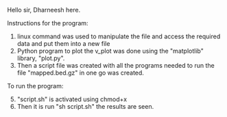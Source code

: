 Hello sir, Dharneesh here.

Instructions for the program:

1. linux command was used to manipulate the file and access the required data and put them into a new file
2. Python program to plot the v_plot was done using the "matplotlib" library, "plot.py".
3. Then a script file was created with all the programs needed to run the file "mapped.bed.gz" in one go was created.

To run the program:
 
5. "script.sh" is activated using chmod+x
6. Then it is run "sh script.sh" the results are seen. 
